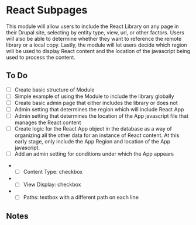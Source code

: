 # React Subpages

This module will allow users to include the React Library on any page in their Drupal site, selecting by entity type, view, url, or other factors. Users will also be able to determine whether they want to reference the remote library or a local copy. Lastly, the module will let users decide which region will be used to display React content and the location of the javascript being used to process the content.

## To Do

- [ ] Create basic structure of Module
- [ ] Simple example of using the Module to include the library globally
- [ ] Create basic admin page that either includes the library or does not
- [ ] Admin setting that determines the region which will include React App
- [ ] Admin setting that determines the location of the App javascript file that manages the React content
- [ ] Create logic for the React App object in the database as a way of organizing all the other data for an instance of React content. At this early stage, only include the App Region and location of the App javascript.
- [ ] Add an admin setting for conditions under which the App appears
- - [ ] Content Type: checkbox
- - [ ] View Display: checkbox
- - [ ] Paths: textbox with a different path on each line

## Notes

